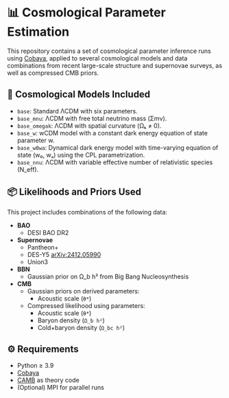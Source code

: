 # 📊 Cosmological Parameter Estimation

This repository contains a set of cosmological parameter inference runs using [Cobaya](https://cobaya.readthedocs.io/en/latest/), applied to several cosmological models and data combinations from recent large-scale structure and supernovae surveys, as well as compressed CMB priors.

## 🌌 Cosmological Models Included

- `base`: Standard ΛCDM with six parameters.
- `base_mnu`: ΛCDM with free total neutrino mass (Σmν).
- `base_omegak`: ΛCDM with spatial curvature (Ωₖ ≠ 0).
- `base_w`: wCDM model with a constant dark energy equation of state parameter w.
- `base_w0wa`: Dynamical dark energy model with time-varying equation of state (w₀, wₐ) using the CPL parametrization.
- `base_nnu`: ΛCDM with variable effective number of relativistic species (N_eff).

## 📦 Likelihoods and Priors Used

This project includes combinations of the following data:

- **BAO**
  - DESI BAO DR2
- **Supernovae**
  - Pantheon+
  - DES-Y5
    [arXiv:2412.05990](https://arxiv.org/abs/2401.02929)
  - Union3
- **BBN**
  - Gaussian prior on Ω_b h² from Big Bang Nucleosynthesis
- **CMB**
  - Gaussian priors on derived parameters:
    - Acoustic scale (`θ*`)
  - Compressed likelihood using parameters:
    - Acoustic scale (`θ*`)
    - Baryon density (`Ω_b h²`)
    - Cold+baryon density (`Ω_bc h²`)
  
## ⚙️ Requirements

- Python ≥ 3.9
- [Cobaya](https://cobaya.readthedocs.io)
- [CAMB](https://camb.info) as theory code
- (Optional) MPI for parallel runs
